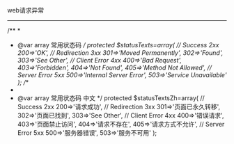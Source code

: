web请求异常

-------------------------------------------------------------------------

/**
 *
 * @var array 常用状态码
 */
protected $statusTexts=array(
		// Success 2xx
		200=>'OK',
		// Redirection 3xx
		301=>'Moved Permanently',
		302=>'Found',
		303=>'See Other',
		// Client Error 4xx
		400=>'Bad Request',
		403=>'Forbidden',
		404=>'Not Found',
		405=>'Method Not Allowed',
		// Server Error 5xx
		500=>'Internal Server Error',
		503=>'Service Unavailable'
	);
/**
 *
 * @var array 常用状态码 中文
 */
protected $statusTextsZh=array(
		// Success 2xx
		200=>'请求成功',
		// Redirection 3xx
		301=>'页面已永久转移',
		302=>'页面已找到',
		303=>'See Other',
		// Client Error 4xx
		400=>'错误请求',
		403=>'页面禁止访问',
		404=>'请求不存在',
		405=>'请求方式不允许',
		// Server Error 5xx
		500=>'服务器错误',
		503=>'服务不可用'
);
	